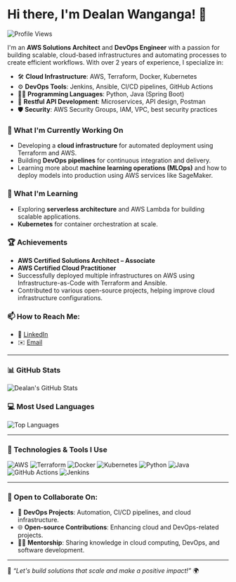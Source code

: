 # Hi there, I'm Dealan Wanganga! 👋

![Profile Views](https://komarev.com/ghpvc/?username=Dylan66&color=blueviolet)

I'm an **AWS Solutions Architect** and **DevOps Engineer** with a passion for building scalable, cloud-based infrastructures and automating processes to create efficient workflows. With over 2 years of experience, I specialize in:

- 🛠 **Cloud Infrastructure**: AWS, Terraform, Docker, Kubernetes
- ⚙️ **DevOps Tools**: Jenkins, Ansible, CI/CD pipelines, GitHub Actions
- 🧑‍💻 **Programming Languages**: Python, Java (Spring Boot)
- 🚀 **Restful API Development**: Microservices, API design, Postman
- 🛡 **Security**: AWS Security Groups, IAM, VPC, best security practices

### 🚀 What I'm Currently Working On
- Developing a **cloud infrastructure** for automated deployment using Terraform and AWS.
- Building **DevOps pipelines** for continuous integration and delivery.
- Learning more about **machine learning operations (MLOps)** and how to deploy models into production using AWS services like SageMaker.

### 🌱 What I'm Learning
- Exploring **serverless architecture** and AWS Lambda for building scalable applications.
- **Kubernetes** for container orchestration at scale.

### 🏆 Achievements
- **AWS Certified Solutions Architect – Associate**
- **AWS Certified Cloud Practitioner**
- Successfully deployed multiple infrastructures on AWS using Infrastructure-as-Code with Terraform and Ansible.
- Contributed to various open-source projects, helping improve cloud infrastructure configurations.

### 📫 How to Reach Me:
- 💼 [LinkedIn](https://www.linkedin.com/in/dylan-wanganga/)
- ✉️ [Email](mailto:dylannganga@gmail.com)
---

### 📊 GitHub Stats

![Dealan's GitHub Stats](https://github-readme-stats.vercel.app/api?username=Dylan66&show_icons=true&theme=radical&count_private=true)

### 💻 Most Used Languages

![Top Languages](https://github-readme-stats.vercel.app/api/top-langs/?username=Dylan66&layout=compact&theme=radical)

---

### 🧰 Technologies & Tools I Use
![AWS](https://img.shields.io/badge/AWS-%23FF9900.svg?style=flat&logo=amazon-aws&logoColor=white)
![Terraform](https://img.shields.io/badge/Terraform-%235835CC.svg?style=flat&logo=terraform&logoColor=white)
![Docker](https://img.shields.io/badge/Docker-%230db7ed.svg?style=flat&logo=docker&logoColor=white)
![Kubernetes](https://img.shields.io/badge/Kubernetes-%23326ce5.svg?style=flat&logo=kubernetes&logoColor=white)
![Python](https://img.shields.io/badge/Python-%233776AB.svg?style=flat&logo=python&logoColor=white)
![Java](https://img.shields.io/badge/Java-%23ED8B00.svg?style=flat&logo=java&logoColor=white)
![GitHub Actions](https://img.shields.io/badge/GitHub_Actions-%232671E5.svg?style=flat&logo=github-actions&logoColor=white)
![Jenkins](https://img.shields.io/badge/Jenkins-%23D24939.svg?style=flat&logo=jenkins&logoColor=white)

---

### 🤝 Open to Collaborate On:
- 🔧 **DevOps Projects**: Automation, CI/CD pipelines, and cloud infrastructure.
- 🌐 **Open-source Contributions**: Enhancing cloud and DevOps-related projects.
- 🧑‍🏫 **Mentorship**: Sharing knowledge in cloud computing, DevOps, and software development.

---

💬 *“Let's build solutions that scale and make a positive impact!”* 🌍

